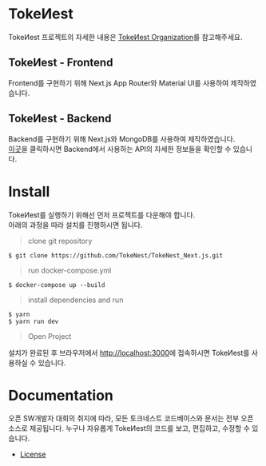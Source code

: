# TokeИest
TokeИest 프로젝트의 자세한 내용은 [TokeИest Organization](https://github.com/TokeNest)를 참고해주세요.

## TokeИest - Frontend
Frontend를 구현하기 위해 Next.js App Router와 Material UI를 사용하여 제작하였습니다.

## TokeИest - Backend
Backend를 구현하기 위해 Next.js와 MongoDB를 사용하여 제작하였습니다.<br>
[이곳](./docs)을 클릭하시면 Backend에서 사용하는 API의 자세한 정보들을 확인할 수 있습니다.

# Install
TokeИest를 실행하기 위해선 먼저 프로젝트를 다운해야 합니다.<br>
아래의 과정을 따라 설치를 진행하시면 됩니다.

> clone git repository
```
$ git clone https://github.com/TokeNest/TokeNest_Next.js.git
```

> run docker-compose.yml
```
$ docker-compose up --build
```

> install dependencies and run 
```
$ yarn
$ yarn run dev
```

> Open Project

설치가 완료된 후 브라우저에서 [http://localhost:3000](http://localhost:3000)에 접속하시면 TokeИest를 사용하실 수 있습니다.

# Documentation

오픈 SW개발자 대회의 취지에 따라, 모든 토크네스트 코드베이스와 문서는 전부 오픈 소스로 제공됩니다. 누구나 자유롭게 TokeИest의 코드를 보고, 편집하고, 수정할 수 있습니다.

- [License](./LICENSE)
